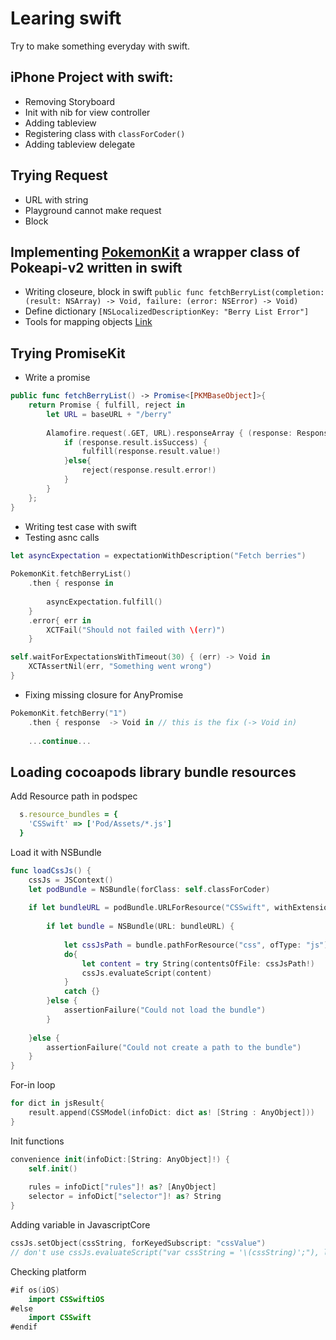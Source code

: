 # Learing swift
Try to make something everyday with swift.

## iPhone Project with swift:

 * Removing Storyboard
 * Init with nib for view controller
 * Adding tableview
 * Registering class with `classForCoder()`
 * Adding tableview delegate

## Trying Request

* URL with string
* Playground cannot make request
* Block

## Implementing [PokemonKit](https://github.com/darkcl/PokemonKit) a wrapper class of Pokeapi-v2 written in swift

* Writing closeure, block in swift `public func fetchBerryList(completion: (result: NSArray) -> Void, failure: (error: NSError) -> Void)`
* Define dictionary `[NSLocalizedDescriptionKey: "Berry List Error"]`
* Tools for mapping objects [Link](https://github.com/cemolcay/DeserializableSwiftGenerator)

## Trying PromiseKit

* Write a promise

```swift
public func fetchBerryList() -> Promise<[PKMBaseObject]>{
    return Promise { fulfill, reject in
        let URL = baseURL + "/berry"
        
        Alamofire.request(.GET, URL).responseArray { (response: Response<[PKMBaseObject], NSError>) in
            if (response.result.isSuccess) {
                fulfill(response.result.value!)
            }else{
                reject(response.result.error!)
            }
        }
    };
}
```

* Writing test case with swift
* Testing asnc calls

```swift
let asyncExpectation = expectationWithDescription("Fetch berries")
        
PokemonKit.fetchBerryList()
    .then { response in
        
        asyncExpectation.fulfill()
    }
    .error{ err in
        XCTFail("Should not failed with \(err)")
    }

self.waitForExpectationsWithTimeout(30) { (err) -> Void in
    XCTAssertNil(err, "Something went wrong")
}
```

* Fixing missing closure for AnyPromise

```swift
PokemonKit.fetchBerry("1")
    .then { response  -> Void in // this is the fix (-> Void in)
    
    ...continue...
```

## Loading cocoapods library bundle resources

Add Resource path in podspec
```ruby
  s.resource_bundles = {
    'CSSwift' => ['Pod/Assets/*.js']
  }
```

Load it with NSBundle
```swift
func loadCssJs() {
    cssJs = JSContext()
    let podBundle = NSBundle(forClass: self.classForCoder)
    
    if let bundleURL = podBundle.URLForResource("CSSwift", withExtension: "bundle") {
        
        if let bundle = NSBundle(URL: bundleURL) {
            
            let cssJsPath = bundle.pathForResource("css", ofType: "js")
            do{
                let content = try String(contentsOfFile: cssJsPath!)
                cssJs.evaluateScript(content)
            }
            catch {}
        }else {
            assertionFailure("Could not load the bundle")
        }
        
    }else {
        assertionFailure("Could not create a path to the bundle")
    }
}
```

For-in loop

```swift
for dict in jsResult{
    result.append(CSSModel(infoDict: dict as! [String : AnyObject]))
}
```

Init functions

```swift
convenience init(infoDict:[String: AnyObject]!) {
    self.init()
    
    rules = infoDict["rules"]! as? [AnyObject]
    selector = infoDict["selector"]! as? String
}
```

Adding variable in JavascriptCore

```swift
cssJs.setObject(cssString, forKeyedSubscript: "cssValue")
// don't use cssJs.evaluateScript("var cssString = '\(cssString)';"), line break will not work
```

Checking platform

```swift
#if os(iOS)
    import CSSwiftiOS
#else
    import CSSwift
#endif
```
